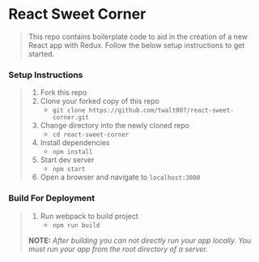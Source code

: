 # React Sweet Corner

> This repo contains boilerplate code to aid in the creation of a new React app with Redux. Follow the below setup instructions to get started.

### Setup Instructions

> 1. Fork this repo
> 1. Clone your forked copy of this repo
>    - `git clone https://github.com/twalt007/react-sweet-corner.git`
> 1. Change directory into the newly cloned repo
>    - `cd react-sweet-corner`
> 1. Install dependencies 
>    - `npm install`
> 1. Start dev server
>    - `npm start`
> 1. Open a browser and navigate to `localhost:3000` 

### Build For Deployment

> 1. Run webpack to build project
>    - `npm run build`
> 
> **NOTE:** *After building you can not directly run your app locally. You must run your app from the root directory of a server.*
